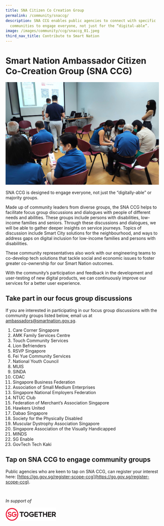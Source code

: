 ```yaml
---
title: SNA Citizen Co Creation Group
permalink: /community/snaccg/
description: SNA CCG enables public agencies to connect with specific
  communities to engage everyone, not just for the “digital-able”.
image: /images/community/ccg/snaccg_01.jpeg
third_nav_title: Contribute to Smart Nation
---
```

# Smart Nation Ambassador Citizen Co-Creation Group (SNA CCG)

![SNA CCG](/images/community/ccg/snaccg_01.jpeg)

SNA CCG is designed to engage everyone, not just the “digitally-able” or majority groups.&nbsp;

Made up of community leaders from diverse groups, the SNA CCG helps to facilitate focus group discussions and dialogues with people of different needs and abilities. These groups include persons with disabilities, low-income families and seniors. Through these discussions and dialogues, we will be able to gather deeper insights on service journeys. Topics of discussion include Smart City solutions for the neighbourhood, and ways to address gaps on digital inclusion for low-income families and persons with disabilities.  
  
These community representatives also work with our engineering teams to co-develop tech solutions that tackle social and economic issues to foster greater co-ownership for our Smart Nation outcomes.

With the community’s participation and feedback in the development and user-testing of new digital products, we can continuously improve our services for a better user experience.

## Take part in our focus group discussions

If you are interested in participating in our focus group discussions with the community groups listed below, email us at [ambassadors@smartnation.gov.sg](mailto:ambassadors@smartnation.gov.sg).

1. Care Corner Singapore
2. AMK Family Services Centre
3. Touch Community Services
4. Lion Befrienders
5. RSVP Singapore
6. Fei Yue Community Services
7. National Youth Council
8. MUIS
9. SINDA
10. CDAC
11. Singapore Business Federation
12. Association of Small Medium Enterprises
13. Singapore National Employers Federation
14. NTUC Club
15. Federation of Merchant’s Association Singapore
16. Hawkers United
17. Dabao Singapore
18. Society for the Physically Disabled
19. Muscular Dystrophy Association Singapore
20. Singapore Association of the Visually Handicapped
21. MINDS
22. SG Enable
23. GovTech Tech Kaki

## Tap on SNA CCG to engage community groups

Public agencies who are keen to tap on SNA CCG, can register your interest here:&nbsp;[https://go.gov.sg/register-scope-ccg](https://go.gov.sg/register-scope-ccg).

<br>

<em>In support of</em> 
<div style="width:33%;height:33%;"><a href="https://www.sg"><img src="/images/Banners/sgt-logo.jpeg" alt="Singapore Together Movement"></a> </div>

<br>